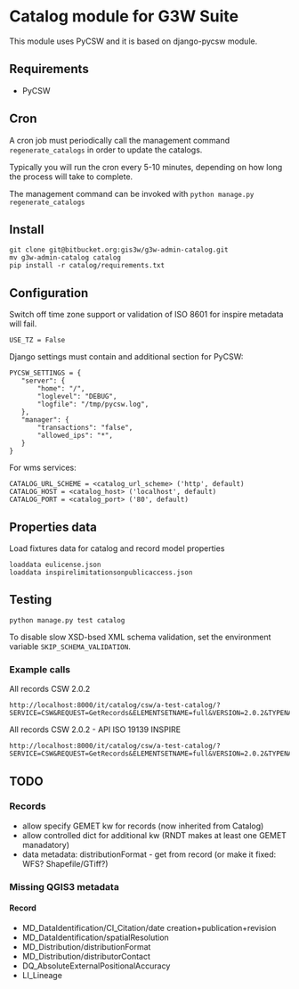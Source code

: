 # Catalog module for G3W Suite

This module uses PyCSW and it is based on django-pycsw module.


## Requirements

+ PyCSW


## Cron

A cron job must periodically call the management command `regenerate_catalogs` in order
to update the catalogs.

Typically you will run the cron every 5-10 minutes, depending on how long the process will
take to complete.

The management command can be invoked with `python manage.py regenerate_catalogs`


## Install

```
git clone git@bitbucket.org:gis3w/g3w-admin-catalog.git
mv g3w-admin-catalog catalog
pip install -r catalog/requirements.txt
```


## Configuration

Switch off time zone support or validation of ISO 8601 for inspire metadata will fail.

```
USE_TZ = False
```

Django settings must contain and additional section for PyCSW:

 ```
 PYCSW_SETTINGS = {
    "server": {
        "home": "/",
        "loglevel": "DEBUG",
        "logfile": "/tmp/pycsw.log",
    },
    "manager": {
        "transactions": "false",
        "allowed_ips": "*",
    }
}
```

For wms services:
```
CATALOG_URL_SCHEME = <catalog_url_scheme> ('http', default)
CATALOG_HOST = <catalog_host> ('localhost', default)
CATALOG_PORT = <catalog_port> ('80', default)
```

## Properties data
Load fixtures data for catalog and record model properties
```
loaddata eulicense.json
loaddata inspirelimitationsonpublicaccess.json
```

## Testing


```
python manage.py test catalog
```

To disable slow XSD-bsed XML schema validation, set the environment variable `SKIP_SCHEMA_VALIDATION`.


### Example calls


All records CSW 2.0.2
```
http://localhost:8000/it/catalog/csw/a-test-catalog/?SERVICE=CSW&REQUEST=GetRecords&ELEMENTSETNAME=full&VERSION=2.0.2&TYPENAMES=csw%3ARecord&resulttype=results
```


All records CSW 2.0.2 - API ISO 19139 INSPIRE
```
http://localhost:8000/it/catalog/csw/a-test-catalog/?SERVICE=CSW&REQUEST=GetRecords&ELEMENTSETNAME=full&VERSION=2.0.2&TYPENAMES=csw%3ARecord&resulttype=results&OUTPUTSCHEMA=http://www.isotc211.org/2005/gmd
```

## TODO


### Records
- allow specify GEMET kw for records (now inherited from Catalog)
- allow controlled dict for additional kw (RNDT makes at least one GEMET manadatory)
- data metadata: distributionFormat - get from record (or make it fixed: WFS? Shapefile/GTiff?)

### Missing QGIS3 metadata

#### Record

- MD_DataIdentification/CI_Citation/date creation+publication+revision
- MD_DataIdentification/spatialResolution
- MD_Distribution/distributionFormat
- MD_Distribution/distributorContact
- DQ_AbsoluteExternalPositionalAccuracy
- LI_Lineage


